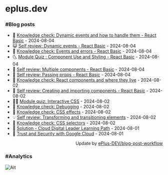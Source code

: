 # eplus.dev

### #Blog posts

<!-- BLOG-POST-LIST:START -->
 - 🧰 [Knowledge check: Dynamic events and how to handle them - React Basic](https://eplus.dev/knowledge-check-dynamic-events-and-how-to-handle-them-react-basic) - 2024-08-04
 - 😺 [Self review: Dynamic events - React Basic](https://eplus.dev/self-review-dynamic-events-react-basic) - 2024-08-04
 - 🗽 [Knowledge check: Events and errors - React Basic](https://eplus.dev/knowledge-check-events-and-errors-react-basic) - 2024-08-04
 - 🌜 [Module Quiz : Component Use and Styling - React Basic](https://eplus.dev/module-quiz-component-use-and-styling-react-basic) - 2024-08-04
 - 📝 [Self review: Multiple components - React Basic](https://eplus.dev/self-review-multiple-components-react-basic) - 2024-08-04
 - 🚀 [Self review: Passing props - React Basic](https://eplus.dev/self-review-passing-props-react-basic) - 2024-08-04
 - 💼 [Knowledge check: React components and where they live](https://eplus.dev/knowledge-check-react-components-and-where-they-live) - 2024-08-02
 - 🦣 [Self review: Creating and importing components - React Basic](https://eplus.dev/self-review-creating-and-importing-components-react-basic) - 2024-08-02
 - 👨‍🏫 [Module quiz: Interactive CSS](https://eplus.dev/module-quiz-interactive-css) - 2024-08-02
 - 🔭 [Knowledge check: Debugging](https://eplus.dev/knowledge-check-debugging) - 2024-08-02
 - 🤡 [Knowledge check: CSS effects](https://eplus.dev/knowledge-check-css-effects) - 2024-08-02
 - 💡 [Self review: Transforming and transitioning elements](https://eplus.dev/self-review-transforming-and-transitioning-elements) - 2024-08-02
 - 🦣 [Knowledge check: CSS selectors](https://eplus.dev/knowledge-check-css-selectors) - 2024-08-02
 - 💪 [Solution - Cloud Digital Leader Learning Path](https://eplus.dev/solution-cloud-digital-leader-learning-path) - 2024-08-01
 - 🤡 [Trust and Security with Google Cloud](https://eplus.dev/trust-and-security-with-google-cloud) - 2024-08-01<!-- BLOG-POST-LIST:END -->

<div align="right">
  Update by <a target="_blank"
    href="https://github.com/ePlus-DEV/blog-post-workflow">ePlus-DEV/blog-post-workflow</a>
</div>

### #Analytics
![Alt](https://repobeats.axiom.co/api/embed/9990f7cddfbad8d834990b10ccad05f81ac1096f.svg "Repobeats analytics image")
